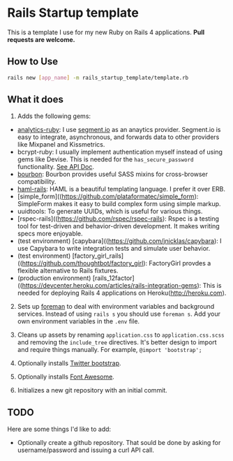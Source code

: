 # Rails Startup template

This is a template I use for my new Ruby on Rails 4 applications. **Pull requests are welcome.**

## How to Use

```bash
rails new [app_name] -m rails_startup_template/template.rb
```

## What it does

1. Adds the following gems:
  - [analytics-ruby](https://github.com/segmentio/analytics-ruby): I use [segment.io](https://segment.io/rpair-production/dashboard) as an anaytics provider. Segment.io is easy to integrate, asynchronous, and forwards data to other providers like Mixpanel and Kissmetrics.
  - bcrypt-ruby: I usually implement authentication myself instead of using gems like Devise. This is needed for the `has_secure_password` functionality. [See API Doc](http://api.rubyonrails.org/classes/ActiveModel/SecurePassword/ClassMethods.html).
  - [bourbon](http://bourbon.io/): Bourbon provides useful SASS mixins for cross-browser compatibility.
  - [haml-rails](http://haml.info): HAML is a beautiful templating language. I prefer it over ERB. 
  - [simple_form]((https://github.com/plataformatec/simple_form): SimpleForm makes it easy to build complex form using simple markup.
  - uuidtools: To generate UUIDs, which is useful for various things.
  - [rspec-rails]((https://github.com/rspec/rspec-rails): Rspec is a testing tool for test-driven and behavior-driven development. It makes writing specs more enjoyable.
  - (test environment) [capybara]((https://github.com/jnicklas/capybara): I use Capybara to write integration tests and simulate user behavior.
  - (test environment) [factory_girl_rails]((https://github.com/thoughtbot/factory_girl): FactoryGirl provdes a flexible alternative to Rails fixtures. 
  - (production environment) [rails_12factor]((https://devcenter.heroku.com/articles/rails-integration-gems): This is needed for deploying Rails 4 applications on Heroku(http://heroku.com). 

2. Sets up [foreman](https://github.com/ddollar/foreman) to deal with environment variables and background services. Instead of using `rails s` you should use `foreman s`. Add your own environment variables in the `.env` file.

3. Cleans up assets by renaming `application.css` to `application.css.scss` and removing the `include_tree` directives. It's better design to import and require things manually. For example, `@import 'bootstrap';`

4. Optionally installs [Twitter bootstrap](http://getbootstrap.com/).

5. Optionally installs [Font Awesome](http://fortawesome.github.io/Font-Awesome/).

6. Initializes a new git repository with an initial commit.

## TODO

Here are some things I'd like to add:

- Optionally create a github repository. That sould be done by asking for username/password and issuing a curl API call.